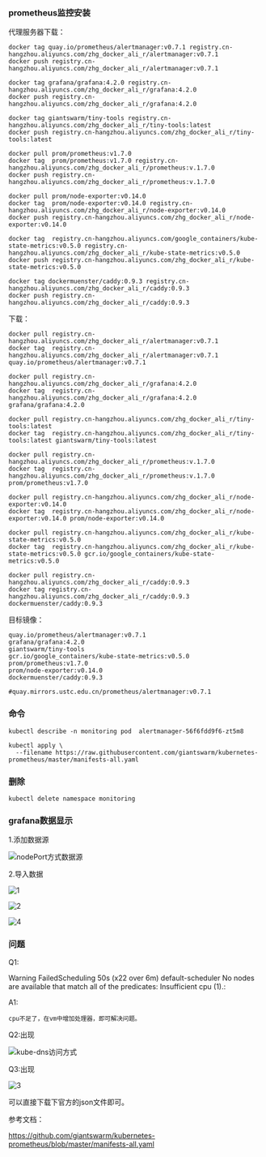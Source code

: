 ### prometheus监控安装

代理服务器下载：

	docker tag quay.io/prometheus/alertmanager:v0.7.1 registry.cn-hangzhou.aliyuncs.com/zhg_docker_ali_r/alertmanager:v0.7.1
	docker push registry.cn-hangzhou.aliyuncs.com/zhg_docker_ali_r/alertmanager:v0.7.1

	docker tag grafana/grafana:4.2.0 registry.cn-hangzhou.aliyuncs.com/zhg_docker_ali_r/grafana:4.2.0
	docker push registry.cn-hangzhou.aliyuncs.com/zhg_docker_ali_r/grafana:4.2.0

	docker tag giantswarm/tiny-tools registry.cn-hangzhou.aliyuncs.com/zhg_docker_ali_r/tiny-tools:latest
	docker push registry.cn-hangzhou.aliyuncs.com/zhg_docker_ali_r/tiny-tools:latest

	docker pull prom/prometheus:v1.7.0
	docker tag  prom/prometheus:v1.7.0 registry.cn-hangzhou.aliyuncs.com/zhg_docker_ali_r/prometheus:v.1.7.0
	docker push registry.cn-hangzhou.aliyuncs.com/zhg_docker_ali_r/prometheus:v.1.7.0

	docker pull prom/node-exporter:v0.14.0
	docker tag  prom/node-exporter:v0.14.0 registry.cn-hangzhou.aliyuncs.com/zhg_docker_ali_r/node-exporter:v0.14.0
	docker push registry.cn-hangzhou.aliyuncs.com/zhg_docker_ali_r/node-exporter:v0.14.0

	docker tag  registry.cn-hangzhou.aliyuncs.com/google_containers/kube-state-metrics:v0.5.0 registry.cn-hangzhou.aliyuncs.com/zhg_docker_ali_r/kube-state-metrics:v0.5.0
	docker push registry.cn-hangzhou.aliyuncs.com/zhg_docker_ali_r/kube-state-metrics:v0.5.0

	docker tag dockermuenster/caddy:0.9.3 registry.cn-hangzhou.aliyuncs.com/zhg_docker_ali_r/caddy:0.9.3
	docker push registry.cn-hangzhou.aliyuncs.com/zhg_docker_ali_r/caddy:0.9.3
下载：

	docker pull registry.cn-hangzhou.aliyuncs.com/zhg_docker_ali_r/alertmanager:v0.7.1
	docker tag  registry.cn-hangzhou.aliyuncs.com/zhg_docker_ali_r/alertmanager:v0.7.1 quay.io/prometheus/alertmanager:v0.7.1

	docker pull registry.cn-hangzhou.aliyuncs.com/zhg_docker_ali_r/grafana:4.2.0
	docker tag  registry.cn-hangzhou.aliyuncs.com/zhg_docker_ali_r/grafana:4.2.0 grafana/grafana:4.2.0

	docker pull registry.cn-hangzhou.aliyuncs.com/zhg_docker_ali_r/tiny-tools:latest
	docker tag  registry.cn-hangzhou.aliyuncs.com/zhg_docker_ali_r/tiny-tools:latest giantswarm/tiny-tools:latest

	docker pull registry.cn-hangzhou.aliyuncs.com/zhg_docker_ali_r/prometheus:v.1.7.0
	docker tag  registry.cn-hangzhou.aliyuncs.com/zhg_docker_ali_r/prometheus:v.1.7.0 prom/prometheus:v1.7.0

	docker pull registry.cn-hangzhou.aliyuncs.com/zhg_docker_ali_r/node-exporter:v0.14.0
	docker tag  registry.cn-hangzhou.aliyuncs.com/zhg_docker_ali_r/node-exporter:v0.14.0 prom/node-exporter:v0.14.0

	docker pull registry.cn-hangzhou.aliyuncs.com/zhg_docker_ali_r/kube-state-metrics:v0.5.0
	docker tag  registry.cn-hangzhou.aliyuncs.com/zhg_docker_ali_r/kube-state-metrics:v0.5.0 gcr.io/google_containers/kube-state-metrics:v0.5.0

	docker pull registry.cn-hangzhou.aliyuncs.com/zhg_docker_ali_r/caddy:0.9.3
	docker tag registry.cn-hangzhou.aliyuncs.com/zhg_docker_ali_r/caddy:0.9.3 dockermuenster/caddy:0.9.3



目标镜像：

    quay.io/prometheus/alertmanager:v0.7.1
	grafana/grafana:4.2.0
	giantswarm/tiny-tools
	gcr.io/google_containers/kube-state-metrics:v0.5.0
	prom/prometheus:v1.7.0
	prom/node-exporter:v0.14.0
	dockermuenster/caddy:0.9.3

	#quay.mirrors.ustc.edu.cn/prometheus/alertmanager:v0.7.1




### 命令

	kubectl describe -n monitoring pod  alertmanager-56f6fdd9f6-zt5m8

	kubectl apply \
	  --filename https://raw.githubusercontent.com/giantswarm/kubernetes-prometheus/master/manifests-all.yaml


### 删除

	kubectl delete namespace monitoring




### grafana数据显示

1.添加数据源

![nodePort方式数据源](./images/20171129101330.png)


2.导入数据

![1](./images/1.png)

![2](./images/2.png)

![4](./images/4.png)


### 问题

Q1:

Warning  FailedScheduling  50s (x22 over 6m)  default-scheduler  No nodes are available that match all of the predicates: Insufficient cpu (1).:


A1:

	cpu不足了，在vm中增加处理器，即可解决问题。


Q2:出现

![kube-dns访问方式](./images/20171129101536.png)



Q3:出现

![3](./images/3.png)

可以直接下载下官方的json文件即可。


参考文档：

https://github.com/giantswarm/kubernetes-prometheus/blob/master/manifests-all.yaml